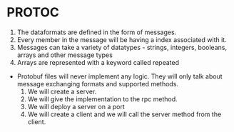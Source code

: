 # PROTOC

1. The dataformats are defined in the form of messages. 
2. Every member in the message will be having a index associated with it.
3. Messages can take a variety of datatypes - strings, integers, booleans, arrays and other message types
4. Arrays are represented with a keyword called repeated

* Protobuf files will never implement any logic. They will only talk about message exchanging formats and supported methods. 
    1. We will create a server.
    2. We will give the implementation to the rpc method.
    3. We will deploy a server on a port
    4. We will create a client and we will call the server method from the client.